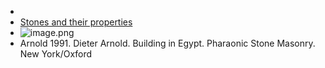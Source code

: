 -
- [Stones and their properties](https://www.ucl.ac.uk/museums-static/digitalegypt/stone/material.html)
- ![image.png](../assets/image_1720951459655_0.png)
- Arnold 1991. Dieter Arnold. Building in Egypt. Pharaonic Stone Masonry. New York/Oxford